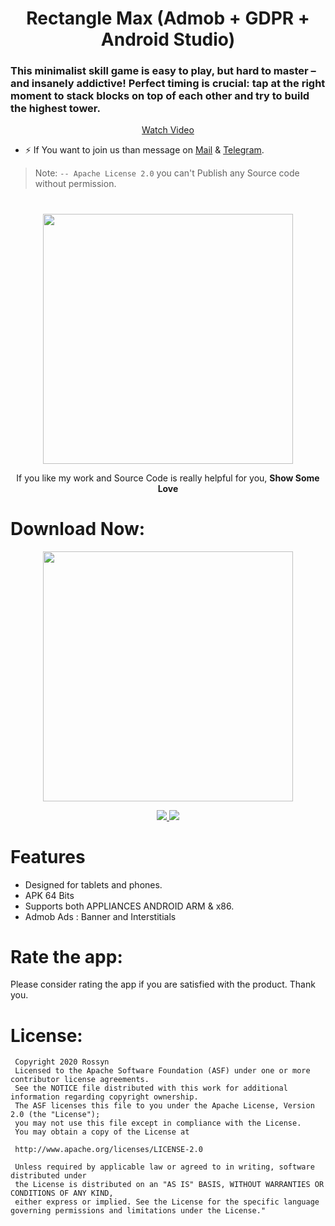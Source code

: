 <p align="center">
  <h1 align="center">Rectangle Max (Admob + GDPR + Android Studio)  </h1>
  
  <h3>This minimalist skill game is easy to play, but hard to master – and insanely addictive! Perfect timing is crucial: tap at the right moment to stack blocks on top of each other and try to build the highest tower. </h3>
<p align="center">
  <a href="https://raw.githubusercontent.com/BanRossyn/Rectangle-Max-Admob-GDPR-Android-Studio/main/Video.mp4">Watch Video</a>
   </p>
   
- ⚡  If You want to join us than message on <a href="banrossyn@gmail.com">Mail</a>
&
<a href="https://t.me/banrossyn">Telegram</a>. 

> Note: `-- Apache License 2.0` you can't Publish any Source code without permission.
# 


<p align="center">
    <a href="https://www.paypal.com/paypalme/banrossyn">
      <img src="https://user-images.githubusercontent.com/97843190/184054819-e2e80e69-df46-4d38-8769-5d591673d412.png" width="400"/>
    </a>
  </p>
<p align="center">If you like my work and Source Code is really helpful for you, <strong>Show Some Love</strong></p>

 

 # Download Now:
<p align="center">
    <a href="https://github.com/BanRossyn/Rectangle-Max-Admob-GDPR-Android-Studio/blob/main/Demo.apk?raw=true">
      <img src="https://user-images.githubusercontent.com/97843190/183300573-ac4dd10f-b7e2-476d-a36d-7dd12ff497c7.png"  width="400"/>
    </a>
  </p>


<p align="center">
    <a href="https://github.com/BanRossyn/Rectangle-Max-Admob-GDPR-Android-Studio/blob/main/Demo.apk?raw=true">
      <img src="https://user-images.githubusercontent.com/97843190/188050021-6855e711-5533-4b84-b455-a19bc717bf79.jpg"/>
    </a>
<a href="https://github.com/BanRossyn/Rectangle-Max-Admob-GDPR-Android-Studio/blob/main/Demo.apk?raw=true">
      <img src="https://user-images.githubusercontent.com/97843190/188050017-d96d7d1f-67dc-4fe5-a169-a1360bcd2ad7.jpg" />
    </a>
  </p>




# Features
* Designed for tablets and phones.
* APK 64 Bits
* Supports both APPLIANCES ANDROID ARM & x86.
* Admob Ads : Banner and Interstitials
  
# Rate the app:
Please consider rating the app if you are satisfied with the product. Thank you.
       
# License: 
 ```
  Copyright 2020 Rossyn
  Licensed to the Apache Software Foundation (ASF) under one or more contributor license agreements. 
  See the NOTICE file distributed with this work for additional information regarding copyright ownership. 
  The ASF licenses this file to you under the Apache License, Version 2.0 (the "License"); 
  you may not use this file except in compliance with the License. 
  You may obtain a copy of the License at 
  
  http://www.apache.org/licenses/LICENSE-2.0 
  
  Unless required by applicable law or agreed to in writing, software distributed under 
  the License is distributed on an "AS IS" BASIS, WITHOUT WARRANTIES OR CONDITIONS OF ANY KIND,
  either express or implied. See the License for the specific language governing permissions and limitations under the License."
 
  

